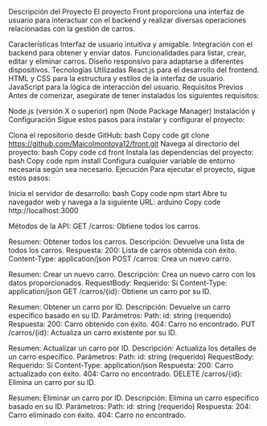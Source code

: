 Descripción del Proyecto
El proyecto Front proporciona una interfaz de usuario para interactuar con el backend y realizar diversas operaciones relacionadas con la gestión de carros.

Características
Interfaz de usuario intuitiva y amigable.
Integración con el backend para obtener y enviar datos.
Funcionalidades para listar, crear, editar y eliminar carros.
Diseño responsivo para adaptarse a diferentes dispositivos.
Tecnologías Utilizadas
React.js para el desarrollo del frontend.
HTML y CSS para la estructura y estilos de la interfaz de usuario.
JavaScript para la lógica de interacción del usuario.
Requisitos Previos
Antes de comenzar, asegúrate de tener instalados los siguientes requisitos:

Node.js (versión X o superior)
npm (Node Package Manager)
Instalación y Configuración
Sigue estos pasos para instalar y configurar el proyecto:

Clona el repositorio desde GitHub:
bash
Copy code
git clone https://github.com/Maicolmontoya12/front.git
Navega al directorio del proyecto:
bash
Copy code
cd front
Instala las dependencias del proyecto:
bash
Copy code
npm install
Configura cualquier variable de entorno necesaria según sea necesario.
Ejecución
Para ejecutar el proyecto, sigue estos pasos:

Inicia el servidor de desarrollo:
bash
Copy code
npm start
Abre tu navegador web y navega a la siguiente URL:
arduino
Copy code
http://localhost:3000

Métodos de la API:
GET /carros: Obtiene todos los carros.

Resumen: Obtener todos los carros.
Descripción: Devuelve una lista de todos los carros.
Respuesta:
200: Lista de carros obtenida con éxito.
Content-Type: application/json
POST /carros: Crea un nuevo carro.

Resumen: Crear un nuevo carro.
Descripción: Crea un nuevo carro con los datos proporcionados.
RequestBody:
Requerido: Sí
Content-Type: application/json
GET /carros/{id}: Obtiene un carro por su ID.

Resumen: Obtener un carro por ID.
Descripción: Devuelve un carro específico basado en su ID.
Parámetros:
Path: id: string (requerido)
Respuesta:
200: Carro obtenido con éxito.
404: Carro no encontrado.
PUT /carros/{id}: Actualiza un carro existente por su ID.

Resumen: Actualizar un carro por ID.
Descripción: Actualiza los detalles de un carro específico.
Parámetros:
Path: id: string (requerido)
RequestBody:
Requerido: Sí
Content-Type: application/json
Respuesta:
200: Carro actualizado con éxito.
404: Carro no encontrado.
DELETE /carros/{id}: Elimina un carro por su ID.

Resumen: Eliminar un carro por ID.
Descripción: Elimina un carro específico basado en su ID.
Parámetros:
Path: id: string (requerido)
Respuesta:
204: Carro eliminado con éxito.
404: Carro no encontrado.
